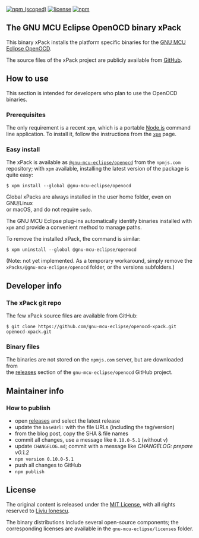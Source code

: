 [![npm (scoped)](https://img.shields.io/npm/v/@gnu-mcu-eclipse/openocd.svg)](https://www.npmjs.com/package/@gnu-mcu-eclipse/openocd) 
[![license](https://img.shields.io/github/license/gnu-mcu-eclipse/openocd-xpack.svg)](https://github.com/gnu-mcu-eclipse/openocd-xpack/blob/xpack/LICENSE)
[![npm](https://img.shields.io/npm/dt/@gnu-mcu-eclipse/openocd.svg)](https://www.npmjs.com/package/@gnu-mcu-eclipse/openocd/)


## The GNU MCU Eclipse OpenOCD binary xPack

This binary xPack installs the platform specific binaries for the
[GNU MCU Eclipse OpenOCD](https://github.com/gnu-mcu-eclipse/openocd).

The source files of the xPack project are publicly available from 
[GitHub](https://github.com/gnu-mcu-eclipse/openocd-xpack).


## How to use

This section is intended for developers who plan to use the OpenOCD binaries.

### Prerequisites

The only requirement is a recent 
`xpm`, which is a portable 
[Node.js](https://nodejs.org) command line application. To install it,
follow the instructions from the 
[`xpm`](https://www.npmjs.com/package/xpm) page.

### Easy install

The xPack is available as 
[`@gnu-mcu-eclipse/openocd`](https://www.npmjs.com/package/@gnu-mcu-eclipse/openocd)
from the `npmjs.com` repository; with `xpm` available, installing 
the latest version of the package is quite easy:

```console
$ xpm install --global @gnu-mcu-eclipse/openocd
```

Global xPacks are always installed in the user home folder, even on GNU/Linux  
or macOS, and do not require `sudo`.

The GNU MCU Eclipse plug-ins automatically identify binaries installed with
`xpm` and provide a convenient method to manage paths.

To remove the installed xPack, the command is similar:

```console
$ xpm uninstall --global @gnu-mcu-eclipse/openocd
```

(Note: not yet implemented. As a temporary workaround, simply remove the 
`xPacks/@gnu-mcu-eclipse/openocd` folder, or the versions subfolders.)

## Developer info

### The xPack git repo

The few xPack source files are available from GitHub:

```console
$ git clone https://github.com/gnu-mcu-eclipse/openocd-xpack.git openocd-xpack.git
```

### Binary files

The binaries are not stored on the `npmjs.com` server, but are downloaded from  
the [releases](https://github.com/gnu-mcu-eclipse/openocd/releases) 
section of the `gnu-mcu-eclipse/openocd` GitHub project.

## Maintainer info

### How to publish

* open [releases](https://github.com/gnu-mcu-eclipse/openocd/releases) and 
select the latest release
* update the `baseUrl:` with the file URLs (including the tag/version)
* from the blog post, copy the SHA & file names
* commit all changes, use a message like `0.10.0-5.1` (without `v`)
* update `CHANGELOG.md`; commit with a message like _CHANGELOG: prepare v0.1.2_
* `npm version 0.10.0-5.1`
* push all changes to GitHub
* `npm publish`

## License

The original content is released under the 
[MIT License](https://opensource.org/licenses/MIT), with all rights 
reserved to [Liviu Ionescu](https://github.com/ilg-ul).

The binary distributions include several open-source components; the
corresponding licenses are available in the `gnu-mcu-eclipse/licenses`
folder.
